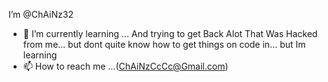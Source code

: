  I’m @ChAiNz32

- 🌱 I’m currently learning ... And trying to get Back Alot That Was Hacked from me... but dont quite know how to get things on code in... but  Im learning 
- 📫 How to reach me ...(ChAiNzCcCc@Gmail.com)

<!---
CHAINZ32/CHAINZ32 is a ✨ special ✨ repository because its `README.md` (this file) appears on your GitHub profile.
You can click the Preview link to take a look at your changes.
--->
